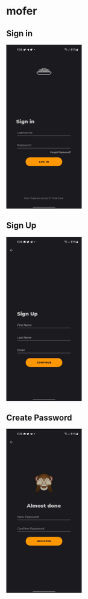 # mofer


## Sign in
<img src="https://raw.githubusercontent.com/TheMoonK1d/food-rating-system-android/master/screens/Screenshot_20230121-092614_Rate.jpg" width="200" />

## Sign Up
<img src="https://raw.githubusercontent.com/TheMoonK1d/food-rating-system-android/master/screens/Screenshot_20230121-092617_Rate.jpg" width="200" />

## Create Password
<img src="https://raw.githubusercontent.com/TheMoonK1d/food-rating-system-android/master/screens/Screenshot_20230121-092620_Rate.jpg" width="200" />
